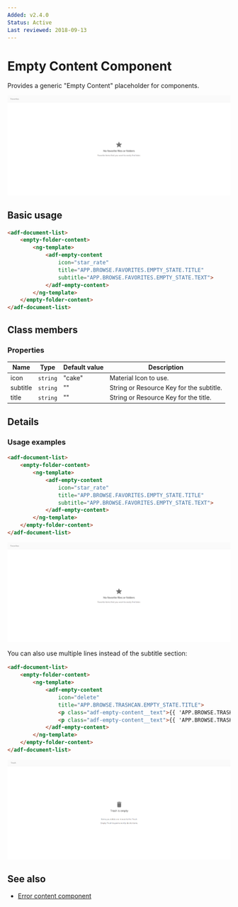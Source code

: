 ```yaml
---
Added: v2.4.0
Status: Active
Last reviewed: 2018-09-13
---
```


# Empty Content Component

Provides a generic "Empty Content" placeholder for components.

![Favorites screen](../docassets/images/empty-content-favorites.png)

## Basic usage

```html
<adf-document-list>
    <empty-folder-content>
        <ng-template>
            <adf-empty-content
                icon="star_rate"
                title="APP.BROWSE.FAVORITES.EMPTY_STATE.TITLE"
                subtitle="APP.BROWSE.FAVORITES.EMPTY_STATE.TEXT">
            </adf-empty-content>
        </ng-template>
    </empty-folder-content>
</adf-document-list>
```

## Class members

### Properties

| Name | Type | Default value | Description |
| ---- | ---- | ------------- | ----------- |
| icon | `string` | "cake" | Material Icon to use. |
| subtitle | `string` | "" | String or Resource Key for the subtitle. |
| title | `string` | "" | String or Resource Key for the title. |

## Details

### Usage examples

```html
<adf-document-list>
    <empty-folder-content>
        <ng-template>
            <adf-empty-content
                icon="star_rate"
                title="APP.BROWSE.FAVORITES.EMPTY_STATE.TITLE"
                subtitle="APP.BROWSE.FAVORITES.EMPTY_STATE.TEXT">
            </adf-empty-content>
        </ng-template>
    </empty-folder-content>
</adf-document-list>
```

![Favorites screen](../docassets/images/empty-content-favorites.png)

You can also use multiple lines instead of the subtitle section:

```html
<adf-document-list>
    <empty-folder-content>
        <ng-template>
            <adf-empty-content
                icon="delete"
                title="APP.BROWSE.TRASHCAN.EMPTY_STATE.TITLE">
                <p class="adf-empty-content__text">{{ 'APP.BROWSE.TRASHCAN.EMPTY_STATE.FIRST_TEXT' | translate }}</p>
                <p class="adf-empty-content__text">{{ 'APP.BROWSE.TRASHCAN.EMPTY_STATE.SECOND_TEXT' | translate }}</p>
            </adf-empty-content>
        </ng-template>
    </empty-folder-content>
</adf-document-list>
```

![Trashcan screen](../docassets/images/empty-content-trashcan.png)

## See also

-   [Error content component](error-content.component.md)
